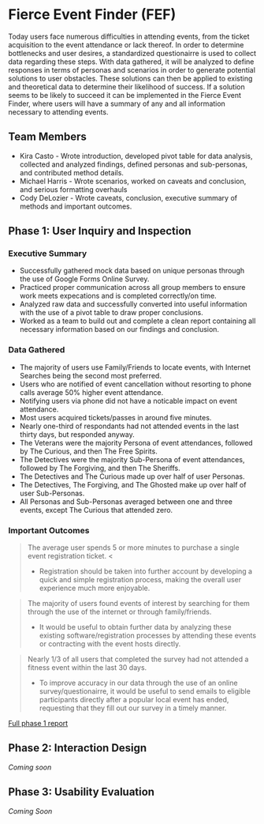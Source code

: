 # Fierce Event Finder (FEF)

Today users face numerous difficulties in attending events, from the ticket acquisition to the event attendance or lack thereof. In order to determine bottlenecks and user desires, a standardized questionairre is used to collect data regarding these steps. With data gathered, it will be analyzed to define responses in terms of personas and scenarios in order to generate potential solutions to user obstacles. These solutions can then be applied to existing and theoretical data to determine their likelihood of success. If a solution seems to be likely to succeed it can be implemented in the Fierce Event Finder, where users will have a summary of any and all information necessary to attending events.

## Team Members

* Kira Casto - Wrote introduction, developed pivot table for data analysis, collected and analyzed findings, defined personas and sub-personas, and contributed method details.
* Michael Harris - Wrote scenarios, worked on caveats and conclusion, and serious formatting overhauls
* Cody DeLozier - Wrote caveats, conclusion, executive summary of methods and important outcomes.

## Phase 1: User Inquiry and Inspection

### Executive Summary
* Successfully gathered mock data based on unique personas through the use of Google Forms Online Survey.
* Practiced proper communication across all group members to ensure work meets expecations and is completed correctly/on time.
* Analyzed raw data and successfully converted into useful information with the use of a pivot table to draw proper conclusions.
* Worked as a team to build out and complete a clean report containing all necessary information based on our findings and conclusion.

### Data Gathered
* The majority of users use Family/Friends to locate events, with Internet Searches being the second most preferred.
* Users who are notified of event cancellation without resorting to phone calls average 50% higher event attendance.
* Notifying users via phone did not have a noticable impact on event attendance.
* Most users acquired tickets/passes in around five minutes.
* Nearly one-third of respondants had not attended events in the last thirty days, but responded anyway.
* The Veterans were the majority Persona of event attendances, followed by The Curious, and then The Free Spirits.
* The Detectives were the majority Sub-Persona of event attendances, followed by The Forgiving, and then The Sheriffs.
* The Detectives and The Curious made up over half of user Personas.
* The Detectives, The Forgiving, and The Ghosted make up over half of user Sub-Personas.
* All Personas and Sub-Personas averaged between one and three events, except The Curious that attended zero.

### Important Outcomes
> The average user spends 5 or more minutes to purchase a single event registration ticket. <
> * Registration should be taken into further account by developing a quick and simple registration process, making the overall user experience much more enjoyable.

> The majority of users found events of interest by searching for them through the use of the internet or through family/friends.
> * It would be useful to obtain further data by analyzing these existing software/registration processes by attending these events or contracting with the event hosts directly.

> Nearly 1/3 of all users that completed the survey had not attended a fitness event within the last 30 days.
> * To improve accuracy in our data through the use of an online survey/questionairre, it would be useful to send emails to eligible participants directly after a popular local event has ended, requesting that they fill out our survey in a timely manner.

[Full phase 1 report](phase1/)

## Phase 2: Interaction Design

*Coming soon*

## Phase 3: Usability Evaluation

*Coming Soon*
